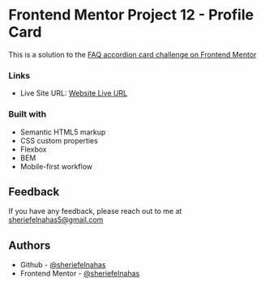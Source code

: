 # Frontend Mentor Project 12 - Profile Card

This is a solution to the [FAQ accordion card challenge on Frontend Mentor](https://www.frontendmentor.io/challenges/faq-accordion-card-XlyjD0Oam)

### Links

- Live Site URL: [Website Live URL](https://sherief-elnahas-fem-faq-accordion.netlify.app/)

### Built with

- Semantic HTML5 markup
- CSS custom properties
- Flexbox
- BEM
- Mobile-first workflow

## Feedback

If you have any feedback, please reach out to me at sheriefelnahas5@gmail.com

## Authors

- Github - [@sheriefelnahas](https://github.com/SheriefElnahas)
- Frontend Mentor - [@sheriefelnahas](https://www.frontendmentor.io/profile/SheriefElnahas)
